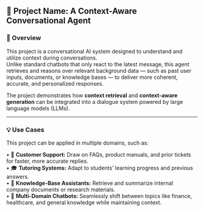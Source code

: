 💬 Project Name: A Context-Aware Conversational Agent
---


### 📖 Overview
This project is a conversational AI system designed to understand and utilize context during conversations.  
Unlike standard chatbots that only react to the latest message, this agent retrieves and reasons over relevant background data — such as past user inputs, documents, or knowledge bases — to deliver more coherent, accurate, and personalized responses.  

The project demonstrates how **context retrieval** and **context-aware generation** can be integrated into a dialogue system powered by large language models (LLMs).  

---

### 💡 Use Cases
This project can be applied in multiple domains, such as:  

• 🧰 **Customer Support:** Draw on FAQs, product manuals, and prior tickets for faster, more accurate replies.  
• 🎓 **Tutoring Systems:** Adapt to students’ learning progress and previous answers.  
• 💼 **Knowledge-Base Assistants:** Retrieve and summarize internal company documents or research materials.  
• 🧩 **Multi-Domain Chatbots:** Seamlessly shift between topics like finance, healthcare, and general knowledge while maintaining context.  
